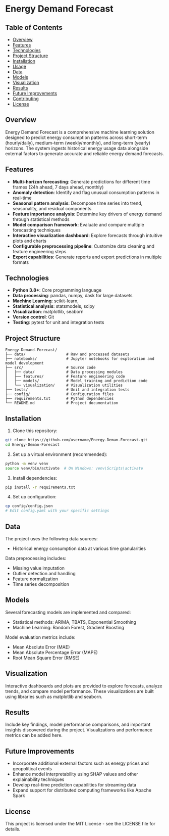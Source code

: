 # Energy Demand Forecast

## Table of Contents
- [Overview](#overview)
- [Features](#features)
- [Technologies](#technologies)
- [Project Structure](#project-structure)
- [Installation](#installation)
- [Usage](#usage)
- [Data](#data)
- [Models](#models)
- [Visualization](#visualization)
- [Results](#results)
- [Future Improvements](#future-improvements)
- [Contributing](#contributing)
- [License](#license)

## Overview
Energy Demand Forecast is a comprehensive machine learning solution designed to predict energy consumption patterns across short-term (hourly/daily), medium-term (weekly/monthly), and long-term (yearly) horizons. The system ingests historical energy usage data alongside external factors to generate accurate and reliable energy demand forecasts.

## Features
- **Multi-horizon forecasting**: Generate predictions for different time frames (24h ahead, 7 days ahead, monthly)
- **Anomaly detection**: Identify and flag unusual consumption patterns in real-time
- **Seasonal pattern analysis**: Decompose time series into trend, seasonality, and residual components
- **Feature importance analysis**: Determine key drivers of energy demand through statistical methods
- **Model comparison framework**: Evaluate and compare multiple forecasting techniques
- **Interactive visualization dashboard**: Explore forecasts through intuitive plots and charts
- **Configurable preprocessing pipeline**: Customize data cleaning and feature engineering steps
- **Export capabilities**: Generate reports and export predictions in multiple formats

## Technologies
- **Python 3.8+**: Core programming language
- **Data processing**: pandas, numpy, dask for large datasets
- **Machine Learning**: scikit-learn,
- **Statistical analysis**: statsmodels, scipy
- **Visualization**: matplotlib, seaborn
- **Version control**: Git
- **Testing**: pytest for unit and integration tests

## Project Structure
```
Energy-Demand-Forecast/
├── data/                  # Raw and processed datasets
├── notebooks/             # Jupyter notebooks for exploration and model development
├── src/                   # Source code
│   ├── data/              # Data processing modules
│   ├── features/          # Feature engineering code
│   ├── models/            # Model training and prediction code
│   └── visualization/     # Visualization utilities
├── tests/                 # Unit and integration tests
├── config/                # Configuration files
├── requirements.txt       # Python dependencies
└── README.md              # Project documentation
```

## Installation
1. Clone this repository:
```bash
git clone https://github.com/username/Energy-Deman-Forecast.git
cd Energy-Deman-Forecast
```

2. Set up a virtual environment (recommended):
```bash
python -m venv venv
source venv/bin/activate  # On Windows: venv\Scripts\activate
```

3. Install dependencies:
```bash
pip install -r requirements.txt
```

4. Set up configuration:
```bash
cp config/config.json
# Edit config.yaml with your specific settings
```

## Data
The project uses the following data sources:
- Historical energy consumption data at various time granularities

Data preprocessing includes:
- Missing value imputation
- Outlier detection and handling
- Feature normalization
- Time series decomposition

## Models
Several forecasting models are implemented and compared:
- Statistical methods: ARIMA, TBATS, Exponential Smoothing
- Machine Learning: Random Forest, Gradient Boosting

Model evaluation metrics include:
- Mean Absolute Error (MAE)
- Mean Absolute Percentage Error (MAPE)
- Root Mean Square Error (RMSE)

## Visualization
Interactive dashboards and plots are provided to explore forecasts, analyze trends, and compare model performance. These visualizations are built using libraries such as matplotlib and seaborn.

## Results
Include key findings, model performance comparisons, and important insights discovered during the project. Visualizations and performance metrics can be added here.

## Future Improvements
- Incorporate additional external factors such as energy prices and geopolitical events
- Enhance model interpretability using SHAP values and other explainability techniques
- Develop real-time prediction capabilities for streaming data
- Expand support for distributed computing frameworks like Apache Spark

## License
This project is licensed under the MIT License - see the LICENSE file for details.
